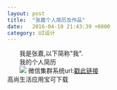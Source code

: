 ```yaml
---
layout: post
title:  "张嘉个人简历及作品"
date:   2016-04-10 21:43:39 +0800
category: UI设计
---
```

<p>
　　我是张嘉,以下简称"我".<br />
　　我的个人简历<br />
　　<img src="/eric/images/UIdesigner-ZJ.jpg" />
微信集群系统url:<a href="http://www.fslemon.com/radiofsWeChatSystem/" target="_blank">戳此链接</a><br />
高尚生活应用宝可下载
</p>